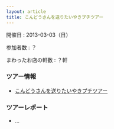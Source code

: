 ```yaml
---
layout: article
title: こんどうさんを送りたいやきプチツアー
---
```


開催日
: 2013-03-03（日）

参加者数
: ？

まわったお店の軒数
: ？軒

### ツアー情報

  * [こんどうさんを送りたいやきプチツアー](/qwik/130.html)

### ツアーレポート

  * ...
